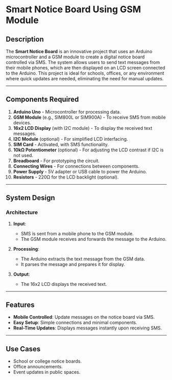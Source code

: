 # Smart Notice Board Using GSM Module

## Description
The **Smart Notice Board** is an innovative project that uses an Arduino microcontroller and a GSM module to create a digital notice board controlled via SMS. The system allows users to send text messages from their mobile phones, which are then displayed on an LCD screen connected to the Arduino. This project is ideal for schools, offices, or any environment where quick updates are needed, eliminating the need for manual updates.

---

## Components Required
1. **Arduino Uno** - Microcontroller for processing data.
2. **GSM Module** (e.g., SIM800L or SIM900A) - To receive SMS from mobile devices.
3. **16x2 LCD Display** (with I2C module) - To display the received text messages.
4. **I2C Module** (optional) - For simplified LCD interfacing.
5. **SIM Card** - Activated, with SMS functionality.
6. **10kΩ Potentiometer** (optional) - For adjusting the LCD contrast if I2C is not used.
7. **Breadboard** - For prototyping the circuit.
8. **Connecting Wires** - For connections between components.
9. **Power Supply** - 5V adapter or USB cable to power the Arduino.
10. **Resistors** - 220Ω for the LCD backlight (optional).

---

## System Design

### **Architecture**
1. **Input**:
   - SMS is sent from a mobile phone to the GSM module.
   - The GSM module receives and forwards the message to the Arduino.
   
2. **Processing**:
   - The Arduino extracts the text message from the GSM data.
   - It parses the message and prepares it for display.

3. **Output**:
   - The 16x2 LCD displays the received text.

---

## Features
- **Mobile Controlled**: Update messages on the notice board via SMS.
- **Easy Setup**: Simple connections and minimal components.
- **Real-Time Updates**: Displays messages instantly upon receiving SMS.

---

## Use Cases
- School or college notice boards.
- Office announcements.
- Event updates in public spaces.

